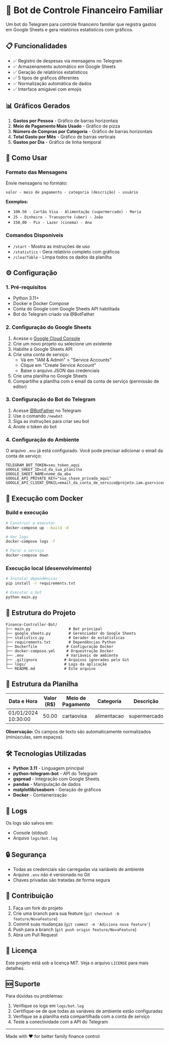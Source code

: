 # 🤖 Bot de Controle Financeiro Familiar

Um bot do Telegram para controle financeiro familiar que registra gastos em Google Sheets e gera relatórios estatísticos com gráficos.

## 📋 Funcionalidades

- ✅ Registro de despesas via mensagens no Telegram
- ✅ Armazenamento automático em Google Sheets
- ✅ Geração de relatórios estatísticos
- ✅ 5 tipos de gráficos diferentes
- ✅ Normalização automática de dados
- ✅ Interface amigável com emojis

## 📊 Gráficos Gerados

1. **Gastos por Pessoa** - Gráfico de barras horizontais
2. **Meio de Pagamento Mais Usado** - Gráfico de pizza
3. **Número de Compras por Categoria** - Gráfico de barras horizontais
4. **Total Gasto por Mês** - Gráfico de barras verticais
5. **Gastos por Dia** - Gráfico de linha temporal

## 🚀 Como Usar

### Formato das Mensagens

Envie mensagens no formato:
```
valor - meio de pagamento - categoria (descrição) - usuário
```

**Exemplos:**
- `100.50 - Cartão Visa - Alimentação (supermercado) - Maria`
- `25 - Dinheiro - Transporte (uber) - João`
- `150,00 - Pix - Lazer (cinema) - Ana`

### Comandos Disponíveis

- `/start` - Mostra as instruções de uso
- `/statistics` - Gera relatório completo com gráficos
- `/clearTable` - Limpa todos os dados da planilha

## ⚙️ Configuração

### 1. Pré-requisitos

- Python 3.11+
- Docker e Docker Compose
- Conta do Google com Google Sheets API habilitada
- Bot do Telegram criado via @BotFather

### 2. Configuração do Google Sheets

1. Acesse o [Google Cloud Console](https://console.cloud.google.com/)
2. Crie um novo projeto ou selecione um existente
3. Habilite a Google Sheets API
4. Crie uma conta de serviço:
   - Vá em "IAM & Admin" > "Service Accounts"
   - Clique em "Create Service Account"
   - Baixe o arquivo JSON das credenciais
5. Crie uma planilha no Google Sheets
6. Compartilhe a planilha com o email da conta de serviço (permissão de editor)

### 3. Configuração do Bot do Telegram

1. Acesse [@BotFather](https://t.me/botfather) no Telegram
2. Use o comando `/newbot`
3. Siga as instruções para criar seu bot
4. Anote o token do bot

### 4. Configuração do Ambiente

O arquivo `.env` já está configurado. Você pode precisar adicionar o email da conta de serviço:

```env
TELEGRAM_BOT_TOKEN=seu_token_aqui
GOOGLE_SHEET_ID=id_da_sua_planilha
GOOGLE_SHEET_NAME=nome_da_aba
GOOGLE_API_PRIVATE_KEY="sua_chave_privada_aqui"
GOOGLE_API_CLIENT_EMAIL=email_da_conta_de_servico@projeto.iam.gserviceaccount.com
```

## 🐳 Execução com Docker

### Build e execução
```bash
# Construir e executar
docker-compose up --build -d

# Ver logs
docker-compose logs -f

# Parar o serviço
docker-compose down
```

### Execução local (desenvolvimento)
```bash
# Instalar dependências
pip install -r requirements.txt

# Executar o bot
python main.py
```

## 📁 Estrutura do Projeto

```
Finance-Controller-Bot/
├── main.py                 # Bot principal
├── google_sheets.py        # Gerenciador do Google Sheets
├── statistics.py           # Gerador de estatísticas
├── requirements.txt        # Dependências Python
├── Dockerfile             # Configuração Docker
├── docker-compose.yml     # Orquestração Docker
├── .env                   # Variáveis de ambiente
├── .gitignore            # Arquivos ignorados pelo Git
├── logs/                 # Logs da aplicação
└── README.md             # Este arquivo
```

## 🔧 Estrutura da Planilha

| Data e Hora | Valor (R$) | Meio de Pagamento | Categoria | Descrição | Usuário |
|--------------|------------|-------------------|-----------|-----------|---------|
| 01/01/2024 10:30:00 | 50.00 | cartaovisa | alimentacao | supermercado | maria |

**Observação:** Os campos de texto são automaticamente normalizados (minúsculas, sem espaços).

## 🛠️ Tecnologias Utilizadas

- **Python 3.11** - Linguagem principal
- **python-telegram-bot** - API do Telegram
- **gspread** - Integração com Google Sheets
- **pandas** - Manipulação de dados
- **matplotlib/seaborn** - Geração de gráficos
- **Docker** - Containerização

## 📝 Logs

Os logs são salvos em:
- Console (stdout)
- Arquivo `logs/bot.log`

## 🔒 Segurança

- Todas as credenciais são carregadas via variáveis de ambiente
- Arquivo `.env` não é versionado no Git
- Chaves privadas são tratadas de forma segura

## 🤝 Contribuição

1. Faça um fork do projeto
2. Crie uma branch para sua feature (`git checkout -b feature/NovaFeature`)
3. Commit suas mudanças (`git commit -m 'Adiciona nova feature'`)
4. Push para a branch (`git push origin feature/NovaFeature`)
5. Abra um Pull Request

## 📄 Licença

Este projeto está sob a licença MIT. Veja o arquivo `LICENSE` para mais detalhes.

## 🆘 Suporte

Para dúvidas ou problemas:
1. Verifique os logs em `logs/bot.log`
2. Certifique-se de que todas as variáveis de ambiente estão configuradas
3. Verifique se a planilha está compartilhada com a conta de serviço
4. Teste a conectividade com a API do Telegram

---
Made with ❤️ for better family finance control 